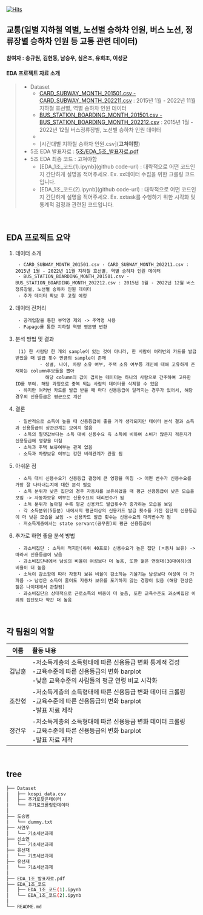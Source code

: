 [![Hits](https://hits.seeyoufarm.com/api/count/incr/badge.svg?url=https%3A%2F%2Fgithub.com%2FDataScience-Lab-Yonsei%2F9th_EDA%2F1%25E1%2584%258C%25E1%2585%25A9&count_bg=%2379C83D&title_bg=%23555555&icon=&icon_color=%23E7E7E7&title=hits&edge_flat=false)](https://hits.seeyoufarm.com)



## 교통(일별 지하철 역별, 노선별 승하차 인원, 버스 노선, 정류장별 승하차 인원 등 교통 관련 데이터)
#### 참여자 : 송규원, 김현동, 남승우, 심은조, 유희조, 이성균
#### EDA 프로젝트 자료 소개
> * Dataset
>   * [CARD_SUBWAY_MONTH_201501.csv - CARD_SUBWAY_MONTH_202211.csv](https://data.seoul.go.kr/dataList/OA-12914/S/1/datasetView.do) : 2015년 1월 - 2022년 11월 지하철 호선별, 역별 승하차 인원 데이터
>   * [BUS_STATION_BOARDING_MONTH_201501.csv - BUS_STATION_BOARDING_MONTH_202212.csv](https://data.seoul.go.kr/dataList/OA-12912/S/1/datasetView.do) : 2015년 1월 - 2022년 12월 버스정류장별, 노선별 승하차 인원 데이터
>   *
>   * [시간대별 지하철 승하차 인원.csv](<strong>고쳐야함</strong>)
> * 5조 EDA 발표자료 : [5조/EDA_5조_발표자료.pdf](https://github.com/DataScience-Lab-Yonsei/9th_EDA/blob/main/5%E1%84%8C%E1%85%A9/EDA_5%EC%A1%B0_%EB%B0%9C%ED%91%9C%EC%9E%90%EB%A3%8C.pdf)
> * 5조 EDA 최종 코드 : 고쳐야함
>   * [EDA_1조_코드(1).ipynb](github code-url) : 대략적으로 어떤 코드인지 간단하게 설명을 적어주세요. Ex. xx데이터 수집을 위한 크롤링 코드입니다.
>   * [EDA_1조_코드(2).ipynb](github code-url) : 대략적으로 어떤 코드인지 간단하게 설명을 적어주세요. Ex. xxtask를 수행하기 위한 시각화 및 통계적 검정과 관련된 코드입니다.
<br>



## EDA 프로젝트 요약

1. 데이터 소개

        - CARD_SUBWAY_MONTH_201501.csv - CARD_SUBWAY_MONTH_202211.csv : 2015년 1월 - 2022년 11월 지하철 호선별, 역별 승하차 인원 데이터
        - BUS_STATION_BOARDING_MONTH_201501.csv - BUS_STATION_BOARDING_MONTH_202212.csv : 2015년 1월 - 2022년 12월 버스정류장별, 노선별 승하차 인원 데이터
        - 추가 데이터 확보 후 고칠 예정
   
2. 데이터 전처리

        - 공개입찰을 통한 부역명 제외 -> 주역명 사용
        - Papago를 통한 지하철 역명 영문명 변환
 
3. 분석 방법 및 결과
    
        (1) 한 사람당 한 개의 sample이 있는 것이 아니라, 한 사람이 여러번의 카드를 발급 받았을 때 발급 횟수 만큼의 sample이 존재
                - 성별, 나이, 차량 소유 여부, 주택 소유 여부등 개인에 대해 고유하게 존재하는 column후보들을 뽑아
                  해당 column의 값이 겹치는 데이터는 하나의 사람으로 간주하여 고유한 ID를 부여. 해당 과정으로 중복 되는 사람의 데이터를 삭제할 수 있음
        - 하지만 여러번 카드를 발급 받을 때 마다 신용등급이 달라지는 경우가 있어서, 해당 경우의 신용등급은 평균으로 계산
    
4. 결론

        - 일반적으로 소득이 높을 때 신용등급이 좋을 거라 생각되지만 데이터 분석 결과 소득과 신용등급의 상관관계는 보이지 않음
        - 소득의 절댓값보다는 소득 대비 신용수요 즉 소득에 비하여 소비가 많은지 적은지가 신용등급에 영향을 미침
        - 소득과 주택 보유여부는 관계 없음
        - 소득과 차량보유 여부는 강한 비례관계가 관찰 됨
    
5. 아쉬운 점
    
        - 소득 대비 신용수요가 신용등급 결정에 큰 영향을 미침 -> 어떤 변수가 신용수요를 가장 잘 나타내는지에 대한 분석 필요
        - 소득 분위가 낮은 집단의 경우 자동차를 보유하였을 때 평균 신용등급이 낮은 모습을 보임 -> 자동차보유 여부는 신용수요의 대리변수가 됨
        - 소득 분위가 높아질 수록 평균 신용카드 발급횟수가 증가하는 모습을 보임 
        - 각 소득분위(5등분) 내에서의 평균이상의 신용카드 발급 횟수를 가진 집단의 신용등급이 더 낮은 모습을 보임 -> 신용카드 발급 횟수는 신용수요의 대리변수가 됨
        - 저소득계층에서는 state servant(공무원)의 평균 신용등급이 

6. 추가로 하면 좋을 분석 방법
    
        - 과소비집단 : 소득이 적지만(하위 40프로) 신용수요가 높은 집단 (ㅈ동차 보유) -> 따라서 신용등급이 낮음
        - 과소비집단내에서 남성의 비율이 여성보다 더 높음, 또한 젊은 연령대(30대이하)의 비율이 더 높음
        - 소득이 감소함에 따라 자동차 보유 비율이 감소하는 기울기는 남성보다 여성이 더 가파름 -> 남성은 소득이 줄어도 자동차 보유를 포기하지 않는 경향이 있음 (해당 현상은 젊은 나이대에서 관찰됨)
        - 과소비집단으 상대적으로 근로소득의 비중이 더 높음, 또한 교육수준도 과소비집담 이외의 집단보다 약간 더 높음
<br>



 ## 각 팀원의 역할
 
|이름|활동 내용| 
|:---:|:---| 
|김남훈| -저소득게층의 소득형태에 따른 신용등급 변화 통계적 검정<br> -교육수준에 따른 신용등급의 변화 barplot<br> -낮은 교육수준의 사람들의 평균 연령 비교 시각화| 
|조찬형| -저소득게층의 소득형태에 따른 신용등급 변화 데이터 크롤링<br> -교육수준에 따른 신용등급의 변화 barplot<br> -발표 자료 제작|
|정건우| -저소득게층의 소득형태에 따른 신용등급 변화 데이터 크롤링<br> -교육수준에 따른 신용등급의 변화 barplot<br> -발표 자료 제작| 
<br/>



## tree 
```bash
├── Dataset
│   ├── kospi_data.csv
│   ├── 추가로찾은데이터
│   └── 추가로크롤링한데이터
│
├── 도승범
│   └── dummy.txt
├── 서연우
│   └── 기초세션과제
├── 신소연
│   └── 기초세션과제
├── 유선재
│   └── 기초세션과제
├── 유선재
│   └── 기초세션과제
│
├── EDA_1조_발표자료.pdf
├── EDA_1조_코드
│   ├── EDA_1조_코드(1).ipynb
│   └── EDA_1조_코드(2).ipynb
│
└── README.md
``` 
